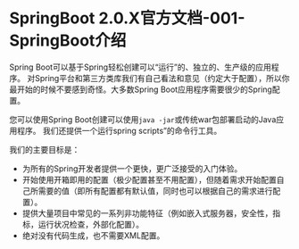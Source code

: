 # SpringBoot 2.0.X官方文档-001-SpringBoot介绍

Spring Boot可以基于Spring轻松创建可以“运行”的、独立的、生产级的应用程序。 对Spring平台和第三方类库我们有自己看法和意见（约定大于配置），所以你最开始的时候不要感到奇怪。大多数Spring Boot应用程序需要很少的Spring配置。

您可以使用Spring Boot创建可以使用`java -jar`或传统war包部署启动的Java应用程序。 我们还提供一个运行spring scripts”的命令行工具。

我们的主要目标是：

 - 为所有的Spring开发者提供一个更快，更广泛接受的入门体验。
 - 开始使用开箱即用的配置（极少配置甚至不用配置），但随着需求开始配置自己所需要的值（即所有配置都有默认值，同时也可以根据自己的需求进行配置）。
 - 提供大量项目中常见的一系列非功能特征（例如嵌入式服务器，安全性，指标，运行状况检查，外部化配置）。
 - 绝对没有代码生成，也不需要XML配置。